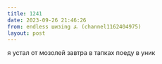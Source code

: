 ```yaml
---
title: 1241
date: 2023-09-26 21:46:26
from: endless шизing ⍼ (channel1162404975)
layout: post
---
```


я устал от мозолей завтра в тапках поеду в уник
